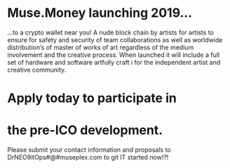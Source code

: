# Muse.Money launching 2019...
...to a crypto wallet near you!
A  nude block chain by artists for artists to ensure for safety and security of team collaborations  as well as worldwide distribution‘s of master of works of art regardless of the medium involvement and the creative process. When launched it will include a full set of hardware and software artfully craft i for the independent artist and creative community.

#    Apply today to participate in 
#    the pre-ICO development.
  Please submit your contact information and proposals to DrNEO9itOps#@#museplex.com to git IT started now!?!
